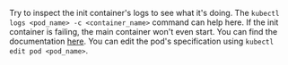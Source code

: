 Try to inspect the init container's logs to see what it's doing. The `kubectl logs <pod_name> -c <container_name>` command can help here. If the init container is failing, the main container won't even start. You can find the documentation [here](https://kubernetes.io/docs/tasks/debug-application-cluster/debug-init-containers/). You can edit the pod's specification using `kubectl edit pod <pod_name>`.

